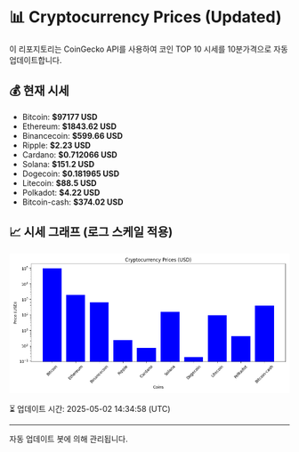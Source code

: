
# 📊 Cryptocurrency Prices (Updated)

이 리포지토리는 CoinGecko API를 사용하여 코인 TOP 10 시세를 10분가격으로 자동 업데이트합니다.

## 💰 현재 시세
- Bitcoin: **$97177 USD**
- Ethereum: **$1843.62 USD**
- Binancecoin: **$599.66 USD**
- Ripple: **$2.23 USD**
- Cardano: **$0.712066 USD**
- Solana: **$151.2 USD**
- Dogecoin: **$0.181965 USD**
- Litecoin: **$88.5 USD**
- Polkadot: **$4.22 USD**
- Bitcoin-cash: **$374.02 USD**

## 📈 시세 그래프 (로그 스케일 적용)
![Crypto Prices](crypto_prices.png)

⏳ 업데이트 시간: 2025-05-02 14:34:58 (UTC)

---
자동 업데이트 봇에 의해 관리됩니다.

